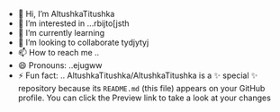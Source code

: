 - 👋 Hi, I’m AltushkaTitushka
- 👀 I’m interested in ...rbijto[jsth
- 🌱 I’m currently learning
- 💞️ I’m looking to collaborate tydjytyj
- 📫 How to reach me ..
- 😄 Pronouns: ..ejugww
- ⚡ Fun fact: ..
AltushkaTitushka/AltushkaTitushka is a ✨ special ✨ repository because its `README.md` (this file) appears on your GitHub profile.
You can click the Preview link to take a look at your changes
